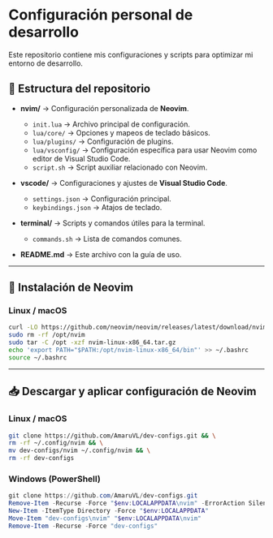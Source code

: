 # Configuración personal de desarrollo

Este repositorio contiene mis configuraciones y scripts para optimizar mi entorno de desarrollo.

## 📂 Estructura del repositorio

* **nvim/** → Configuración personalizada de **Neovim**.

  * `init.lua` → Archivo principal de configuración.
  * `lua/core/` → Opciones y mapeos de teclado básicos.
  * `lua/plugins/` → Configuración de plugins.
  * `lua/vsconfig/` → Configuración específica para usar Neovim como editor de Visual Studio Code.
  * `script.sh` → Script auxiliar relacionado con Neovim.
* **vscode/** → Configuraciones y ajustes de **Visual Studio Code**.

  * `settings.json` → Configuración principal.
  * `keybindings.json` → Atajos de teclado.
* **terminal/** → Scripts y comandos útiles para la terminal.

  * `commands.sh` → Lista de comandos comunes.
* **README.md** → Este archivo con la guía de uso.

---

## 🚀 Instalación de Neovim

### Linux / macOS

```bash
curl -LO https://github.com/neovim/neovim/releases/latest/download/nvim-linux-x86_64.tar.gz
sudo rm -rf /opt/nvim
sudo tar -C /opt -xzf nvim-linux-x86_64.tar.gz
echo 'export PATH="$PATH:/opt/nvim-linux-x86_64/bin"' >> ~/.bashrc
source ~/.bashrc
```

---

## 📥 Descargar y aplicar configuración de Neovim

### Linux / macOS

```bash
git clone https://github.com/AmaruVL/dev-configs.git && \
rm -rf ~/.config/nvim && \
mv dev-configs/nvim ~/.config/nvim && \
rm -rf dev-configs
```

### Windows (PowerShell)

```powershell
git clone https://github.com/AmaruVL/dev-configs.git
Remove-Item -Recurse -Force "$env:LOCALAPPDATA\nvim" -ErrorAction SilentlyContinue
New-Item -ItemType Directory -Force "$env:LOCALAPPDATA"
Move-Item "dev-configs\nvim" "$env:LOCALAPPDATA\nvim"
Remove-Item -Recurse -Force "dev-configs"
```
